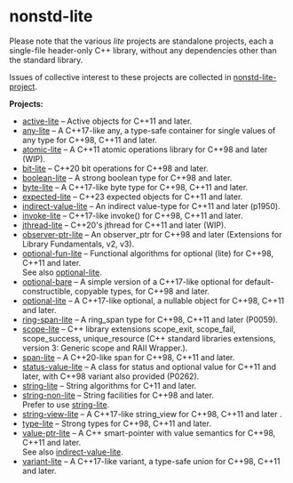 # nonstd-lite

Please note that the various _lite_ projects are standalone projects, each a single-file header-only C++ library, without any dependencies other than the standard library.

Issues of collective interest to these projects are collected in [nonstd-lite-project](https://github.com/martinmoene/nonstd-lite-project).

**Projects:**

- [active-lite](https://github.com/martinmoene/active-lite) &ndash; Active objects for C++11 and later.
- [any-lite](https://github.com/martinmoene/any-lite) &ndash; A C++17-like any, a type-safe container for single values of any type for C++98, C++11 and later.
- [atomic-lite](https://github.com/martinmoene/atomic-lite) &ndash; A C++11 atomic operations library for C++98 and later (WIP).
- [bit-lite](https://github.com/martinmoene/bit-lite) &ndash; C++20 bit operations for C++98 and later.
- [boolean-lite](https://github.com/martinmoene/boolean-lite) &ndash; A strong boolean type for C++98 and later.
- [byte-lite](https://github.com/martinmoene/byte-lite) &ndash; A C++17-like byte type for C++98, C++11 and later.
- [expected-lite](https://github.com/martinmoene/expected-lite) &ndash; C++23 expected objects for C++11 and later.
- [indirect-value-lite](https://github.com/martinmoene/indirect-value-lite) &ndash; An indirect value-type for C++11 and later (p1950).
- [invoke-lite](https://github.com/martinmoene/invoke-lite) &ndash; C++17-like invoke() for C++98, C++11 and later.
- [jthread-lite](https://github.com/martinmoene/jthread-lite) &ndash; C++20's jthread for C++11 and later (WIP).
- [observer-ptr-lite](https://github.com/martinmoene/observer-ptr-lite) &ndash; An observer_ptr for C++98 and later (Extensions for Library Fundamentals, v2, v3).
- [optional-fun-lite](https://github.com/martinmoene/optional-fun-lite) &ndash; Functional algorithms for optional (lite) for C++98, C++11 and later.  
  See also [optional-lite](https://github.com/martinmoene/optional-lite).
- [optional-bare](https://github.com/martinmoene/optional-lite) &ndash; A simple version of a C++17-like optional for default-constructible, copyable types, for C++98 and later.
- [optional-lite](https://github.com/martinmoene/optional-lite) &ndash; A C++17-like optional, a nullable object for C++98, C++11 and later.
- [ring-span-lite](https://github.com/martinmoene/ring-span-lite) &ndash; A ring_span type for C++98, C++11 and later (P0059).
- [scope-lite](https://github.com/martinmoene/scope-lite) &ndash; C++ library extensions scope_exit, scope_fail, scope_success, unique_resource (C++ standard libraries extensions, version 3: Generic scope and RAII Wrapper.).
- [span-lite](https://github.com/martinmoene/span-lite) &ndash; A C++20-like span for C++98, C++11 and later.
- [status-value-lite](https://github.com/martinmoene/status-value-lite) &ndash; A class for status and optional value for C++11 and later, with C++98 variant also provided (P0262).
- [string-lite](https://github.com/martinmoene/string-lite) &ndash; String algorithms for C+11 and later.
- [string-non-lite](https://github.com/martinmoene/string-non-lite) &ndash; String facilities for C++98 and later.  
  Prefer to use [string-lite](https://github.com/martinmoene/string-lite).
- [string-view-lite](https://github.com/martinmoene/string-view-lite) &ndash; A C++17-like string_view for C++98, C++11 and later .
- [type-lite](https://github.com/martinmoene/type-lite) &ndash; Strong types for C++98, C++11 and later.
- [value-ptr-lite](https://github.com/martinmoene/value-ptr-lite) &ndash; A C++ smart-pointer with value semantics for C++98, C++11 and later.   
  See also [indirect-value-lite](https://github.com/martinmoene/indirect-value-lite).
- [variant-lite](https://github.com/martinmoene/variant-lite) &ndash; A C++17-like variant, a type-safe union for C++98, C++11 and later.

<!-- 
- [numeric-lite](https://github.com/martinmoene/numeric-lite) &ndash; 
- [rpc-lite](https://github.com/martinmoene/rpc-lite) PM
- [typetag-lite](https://github.com/martinmoene/typetag-lite) &ndash; 
-->
